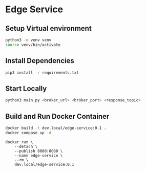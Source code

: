 # Edge Service

## Setup Virtual environment

```bash
python3 -m venv venv
source venv/bin/activate
```

## Install Dependencies

```bash
pip3 install -r requirements.txt
```

## Start Locally

```bash
python3 main.py <broker_url> <broker_port> <response_topic>
```

## Build and Run Docker Container

```bash
docker build -t dev.local/edge-service:0.1 .
docker compose up -d
```

```
docker run \
    --detach \
    --publish 8080:8080 \
    --name edge-service \
    --rm \
    dev.local/edge-service:0.1
```

